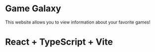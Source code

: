 # Game Galaxy
This website allows you to view information about your favorite games!
# React + TypeScript + Vite

